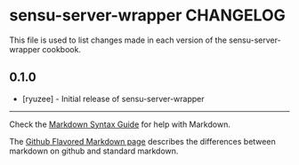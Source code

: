 sensu-server-wrapper CHANGELOG
===========================

This file is used to list changes made in each version of the sensu-server-wrapper cookbook.

0.1.0
-----
- [ryuzee] - Initial release of sensu-server-wrapper

- - -
Check the [Markdown Syntax Guide](http://daringfireball.net/projects/markdown/syntax) for help with Markdown.

The [Github Flavored Markdown page](http://github.github.com/github-flavored-markdown/) describes the differences between markdown on github and standard markdown.
